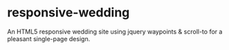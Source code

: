 responsive-wedding
==================

An HTML5 responsive wedding site using jquery waypoints &amp; scroll-to for a pleasant single-page design.